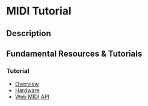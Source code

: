 # MIDI Tutorial

## Description

## Fundamental Resources & Tutorials

### Tutorial
* [Overview](./overview.md)
* [Hardware](./hardware.md)
* [Web MIDI API](./web-midi-api.md)
